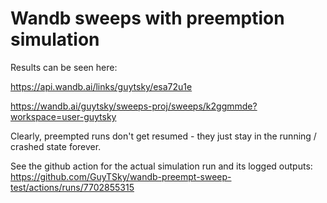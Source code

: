 # Wandb sweeps with preemption simulation

Results can be seen here: 

https://api.wandb.ai/links/guytsky/esa72u1e

https://wandb.ai/guytsky/sweeps-proj/sweeps/k2ggmmde?workspace=user-guytsky

Clearly, preempted runs don't get resumed - they just stay in the running / crashed state forever.

See the github action for the actual simulation run and its logged outputs:  
https://github.com/GuyTSky/wandb-preempt-sweep-test/actions/runs/7702855315
